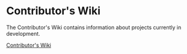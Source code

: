 # Contributor's Wiki

The Contributor's Wiki contains information about projects currently in development.

[Contributor's Wiki][wiki]

[wiki]: https://wiki.allseenalliance.org/
